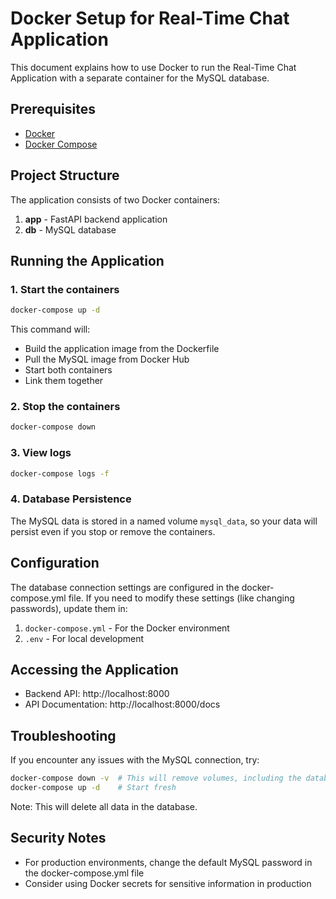 # Docker Setup for Real-Time Chat Application

This document explains how to use Docker to run the Real-Time Chat Application with a separate container for the MySQL database.

## Prerequisites

- [Docker](https://docs.docker.com/get-docker/)
- [Docker Compose](https://docs.docker.com/compose/install/)

## Project Structure

The application consists of two Docker containers:

1. **app** - FastAPI backend application
2. **db** - MySQL database

## Running the Application

### 1. Start the containers

```bash
docker-compose up -d
```

This command will:

- Build the application image from the Dockerfile
- Pull the MySQL image from Docker Hub
- Start both containers
- Link them together

### 2. Stop the containers

```bash
docker-compose down
```

### 3. View logs

```bash
docker-compose logs -f
```

### 4. Database Persistence

The MySQL data is stored in a named volume `mysql_data`, so your data will persist even if you stop or remove the containers.

## Configuration

The database connection settings are configured in the docker-compose.yml file. If you need to modify these settings (like changing passwords), update them in:

1. `docker-compose.yml` - For the Docker environment
2. `.env` - For local development

## Accessing the Application

- Backend API: http://localhost:8000
- API Documentation: http://localhost:8000/docs

## Troubleshooting

If you encounter any issues with the MySQL connection, try:

```bash
docker-compose down -v  # This will remove volumes, including the database data
docker-compose up -d    # Start fresh
```

Note: This will delete all data in the database.

## Security Notes

- For production environments, change the default MySQL password in the docker-compose.yml file
- Consider using Docker secrets for sensitive information in production
